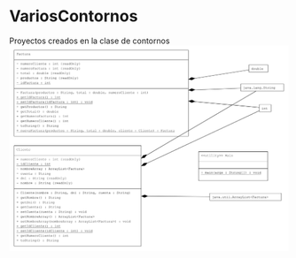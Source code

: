 # VariosContornos
Proyectos creados en la clase de contornos
![imagen del uml](/clienteFactura/img/ClienteFacturaUML.png)